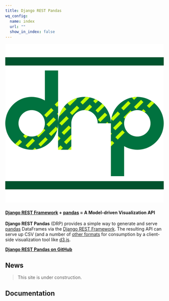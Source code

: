 ```yaml
---
title: Django REST Pandas
wq_config:
  name: index
  url: ""
  show_in_index: false
---
```


![Django REST Pandas logo](./images/django-rest-pandas.svg)



#### [Django REST Framework] + [pandas] = A Model-driven Visualization API

**Django REST Pandas** (DRP) provides a simple way to generate and serve [pandas] DataFrames via the [Django REST Framework].  The resulting API can serve up CSV (and a number of [other formats][formats] for consumption by a client-side visualization tool like [d3.js].

[**Django REST Pandas on GitHub**](https://github.com/wq/django-rest-pandas)

[pandas]: https://pandas.pydata.org/
[Django REST Framework]: https://www.django-rest-framework.org/
[formats]: ./renderers/index.md
[d3.js]: ./@wq/chart.md

## News

> This site is under construction.

## Documentation

